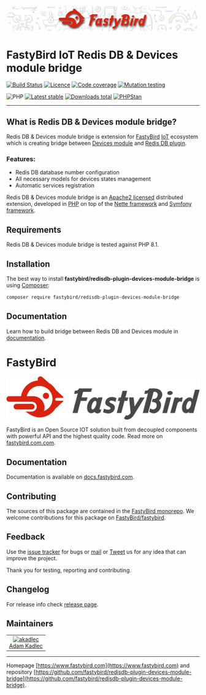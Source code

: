 <p align="center">
	<img src="https://github.com/fastybird/.github/blob/main/assets/repo_title.png?raw=true" alt="FastyBird"/>
</p>

# FastyBird IoT Redis DB & Devices module bridge

[![Build Status](https://img.shields.io/github/actions/workflow/status/FastyBird/redisdb-plugin-devices-module-bridge/ci.yaml?style=flat-square)](https://github.com/FastyBird/redisdb-plugin-devices-module-bridge/actions)
[![Licence](https://img.shields.io/github/license/FastyBird/redisdb-plugin-devices-module-bridge?style=flat-square)](https://github.com/FastyBird/redisdb-plugin-devices-module-bridge/blob/main/LICENSE.md)
[![Code coverage](https://img.shields.io/coverallsCoverage/github/FastyBird/redisdb-plugin-devices-module-bridge?style=flat-square)](https://coveralls.io/r/FastyBird/redisdb-plugin-devices-module-bridge)
[![Mutation testing](https://img.shields.io/endpoint?style=flat-square&url=https%3A%2F%2Fbadge-api.stryker-mutator.io%2Fgithub.com%2FFastyBird%2Fredisdb-plugin-devices-module-bridge%2Fmain)](https://dashboard.stryker-mutator.io/reports/github.com/FastyBird/redisdb-plugin-devices-module-bridge/main)

![PHP](https://badgen.net/packagist/php/FastyBird/redisdb-plugin-devices-module-bridge?cache=300&style=flat-square)
[![Latest stable](https://badgen.net/packagist/v/FastyBird/redisdb-plugin-devices-module-bridge/latest?cache=300&style=flat-square)](https://packagist.org/packages/FastyBird/redisdb-plugin-devices-module-bridge)
[![Downloads total](https://badgen.net/packagist/dt/FastyBird/redisdb-plugin-devices-module-bridge?cache=300&style=flat-square)](https://packagist.org/packages/FastyBird/redisdb-plugin-devices-module-bridge)
[![PHPStan](https://img.shields.io/badge/PHPStan-enabled-brightgreen.svg?style=flat-square)](https://github.com/phpstan/phpstan)

***

## What is Redis DB & Devices module bridge?

Redis DB & Devices module bridge is extension for [FastyBird](https://www.fastybird.com) [IoT](https://en.wikipedia.org/wiki/Internet_of_things) ecosystem
which is creating bridge between [Devices module](https://github.com/FastyBird/devices-module) and [Redis DB plugin](https://github.com/FastyBird/redisdb-plugin).

### Features:

- Redis DB database number configuration
- All necessary models for devices states management
- Automatic services registration

Redis DB & Devices module bridge is an [Apache2 licensed](http://www.apache.org/licenses/LICENSE-2.0) distributed extension, developed
in [PHP](https://www.php.net) on top of the [Nette framework](https://nette.org) and [Symfony framework](https://symfony.com).

## Requirements

Redis DB & Devices module bridge is tested against PHP 8.1.

## Installation

The best way to install **fastybird/redisdb-plugin-devices-module-bridge** is using [Composer](http://getcomposer.org/):

```sh
composer require fastybird/redisdb-plugin-devices-module-bridge
```

## Documentation

Learn how to build bridge between Redis DB and Devices module
in [documentation](https://github.com/FastyBird/redisdb-plugin-devices-module-bridge/blob/main/docs/index.md).

# FastyBird

<p align="center">
	<img src="https://github.com/fastybird/.github/blob/main/assets/fastybird_row.svg?raw=true" alt="FastyBird"/>
</p>

FastyBird is an Open Source IOT solution built from decoupled components with powerful API and the highest quality code. Read more on [fastybird.com.com](https://www.fastybird.com).

## Documentation

Documentation is available on [docs.fastybird.com](https://docs.fastybird.com).

## Contributing

The sources of this package are contained in the [FastyBird monorepo](https://github.com/FastyBird/fastybird). We welcome contributions for this package on [FastyBird/fastybird](https://github.com/FastyBird/).

## Feedback

Use the [issue tracker](https://github.com/FastyBird/fastybird/issues) for bugs
or [mail](mailto:code@fastybird.com) or [Tweet](https://twitter.com/fastybird) us for any idea that can improve the
project.

Thank you for testing, reporting and contributing.

## Changelog

For release info check [release page](https://github.com/FastyBird/fastybird/releases).

## Maintainers

<table>
	<tbody>
		<tr>
			<td align="center">
				<a href="https://github.com/akadlec">
					<img alt="akadlec" width="80" height="80" src="https://avatars3.githubusercontent.com/u/1866672?s=460&amp;v=4" />
				</a>
				<br>
				<a href="https://github.com/akadlec">Adam Kadlec</a>
			</td>
		</tr>
	</tbody>
</table>

***
Homepage [https://www.fastybird.com](https://www.fastybird.com) and
repository [https://github.com/fastybird/redisdb-plugin-devices-module-bridge](https://github.com/fastybird/redisdb-plugin-devices-module-bridge).
